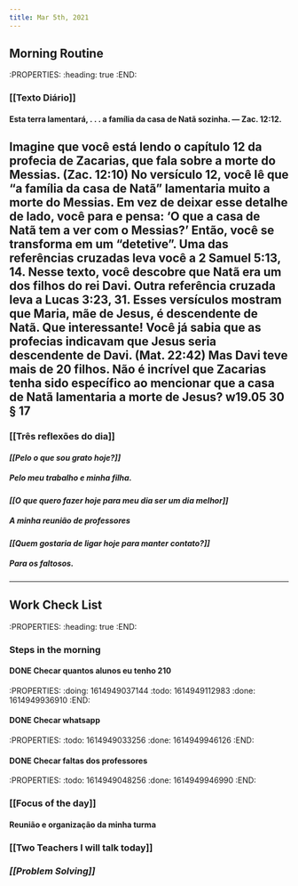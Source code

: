 ```yaml
---
title: Mar 5th, 2021
---
```


## **Morning Routine**
:PROPERTIES:
:heading: true
:END:
### **[[Texto Diário]]**
#### Esta terra lamentará, . . . a família da casa de Natã sozinha. — Zac. 12:12.

Imagine que você está lendo o capítulo 12 da profecia de Zacarias, que fala sobre a morte do Messias. (Zac. 12:10) No versículo 12, você lê que “a família da casa de Natã” lamentaria muito a morte do Messias. Em vez de deixar esse detalhe de lado, você para e pensa: ‘O que a casa de Natã tem a ver com o Messias?’ Então, você se transforma em um “detetive”. Uma das referências cruzadas leva você a 2 Samuel 5:13, 14. Nesse texto, você descobre que Natã era um dos filhos do rei Davi. Outra referência cruzada leva a Lucas 3:23, 31. Esses versículos mostram que Maria, mãe de Jesus, é descendente de Natã. Que interessante! Você já sabia que as profecias indicavam que Jesus seria descendente de Davi. (Mat. 22:42) Mas Davi teve mais de 20 filhos. Não é incrível que Zacarias tenha sido específico ao mencionar que a casa de Natã lamentaria a morte de Jesus? w19.05 30 § 17
---
### **[[Três reflexões do dia]]**
#### _**[[Pelo o que sou grato hoje?]]**_
##### Pelo meu trabalho e minha filha.
#### _**[[O que quero fazer hoje para meu dia ser um dia melhor]]**_
##### A minha reunião de professores
#### _**[[Quem gostaria de ligar hoje para manter contato?]]**_
##### Para os faltosos.
---
## Work Check List
:PROPERTIES:
:heading: true
:END:
### **Steps in the morning**
#### DONE Checar quantos alunos eu tenho 210
:PROPERTIES:
:doing: 1614949037144
:todo: 1614949112983
:done: 1614949936910
:END:
#### DONE Checar whatsapp
:PROPERTIES:
:todo: 1614949033256
:done: 1614949946126
:END:
#### DONE Checar faltas dos professores
:PROPERTIES:
:todo: 1614949048256
:done: 1614949946990
:END:
### **[[Focus of the day]]**
#### Reunião e organização da minha turma
### **[[Two Teachers I will talk today]]**
### _**[[Problem Solving]]**_
